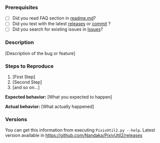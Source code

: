 ### Prerequisites

* [ ] Did you read FAQ section in [readme.md](https://github.com/Nandaka/PixivUtil2/blob/master/readme.md)?
* [ ] Did you test with the latest [releases](https://github.com/Nandaka/PixivUtil2/releases "latest releases") or [commit](https://github.com/Nandaka/PixivUtil2/commits/master "latest commit") ?
* [ ] Did you search for existing issues in [Issues](https://github.com/Nandaka/PixivUtil2/issues)?

### Description

[Description of the bug or feature]

### Steps to Reproduce

1. [First Step]
2. [Second Step]
3. [and so on...]

**Expected behavior:** [What you expected to happen]

**Actual behavior:** [What actually happened]

### Versions

You can get this information from executing `PixivUtil2.py --help`.
Latest version available in https://github.com/Nandaka/PixivUtil2/releases
